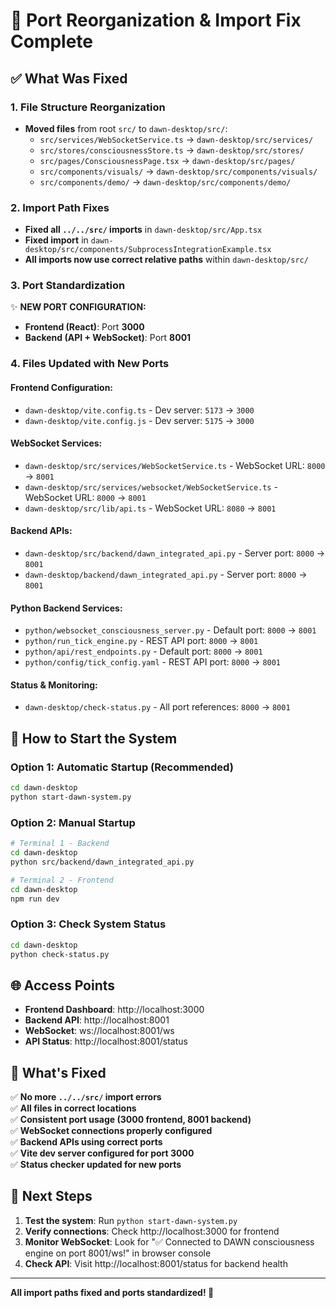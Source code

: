 # 🎉 Port Reorganization & Import Fix Complete

## ✅ What Was Fixed

### 1. **File Structure Reorganization**
- **Moved files** from root `src/` to `dawn-desktop/src/`:
  - `src/services/WebSocketService.ts` → `dawn-desktop/src/services/`
  - `src/stores/consciousnessStore.ts` → `dawn-desktop/src/stores/`
  - `src/pages/ConsciousnessPage.tsx` → `dawn-desktop/src/pages/`
  - `src/components/visuals/` → `dawn-desktop/src/components/visuals/`
  - `src/components/demo/` → `dawn-desktop/src/components/demo/`

### 2. **Import Path Fixes**
- **Fixed all `../../src/` imports** in `dawn-desktop/src/App.tsx`
- **Fixed import** in `dawn-desktop/src/components/SubprocessIntegrationExample.tsx`
- **All imports now use correct relative paths** within `dawn-desktop/src/`

### 3. **Port Standardization**
✨ **NEW PORT CONFIGURATION:**
- **Frontend (React)**: Port **3000**
- **Backend (API + WebSocket)**: Port **8001**

### 4. **Files Updated with New Ports**

#### **Frontend Configuration:**
- `dawn-desktop/vite.config.ts` - Dev server: `5173` → `3000`
- `dawn-desktop/vite.config.js` - Dev server: `5175` → `3000`

#### **WebSocket Services:**
- `dawn-desktop/src/services/WebSocketService.ts` - WebSocket URL: `8000` → `8001`
- `dawn-desktop/src/services/websocket/WebSocketService.ts` - WebSocket URL: `8000` → `8001`
- `dawn-desktop/src/lib/api.ts` - WebSocket URL: `8080` → `8001`

#### **Backend APIs:**
- `dawn-desktop/src/backend/dawn_integrated_api.py` - Server port: `8000` → `8001`
- `dawn-desktop/backend/dawn_integrated_api.py` - Server port: `8000` → `8001`

#### **Python Backend Services:**
- `python/websocket_consciousness_server.py` - Default port: `8000` → `8001`
- `python/run_tick_engine.py` - REST API port: `8000` → `8001`
- `python/api/rest_endpoints.py` - Default port: `8000` → `8001`
- `python/config/tick_config.yaml` - REST API port: `8000` → `8001`

#### **Status & Monitoring:**
- `dawn-desktop/check-status.py` - All port references: `8000` → `8001`

## 🚀 How to Start the System

### **Option 1: Automatic Startup (Recommended)**
```bash
cd dawn-desktop
python start-dawn-system.py
```

### **Option 2: Manual Startup**
```bash
# Terminal 1 - Backend
cd dawn-desktop
python src/backend/dawn_integrated_api.py

# Terminal 2 - Frontend  
cd dawn-desktop
npm run dev
```

### **Option 3: Check System Status**
```bash
cd dawn-desktop
python check-status.py
```

## 🌐 Access Points

- **Frontend Dashboard**: http://localhost:3000
- **Backend API**: http://localhost:8001
- **WebSocket**: ws://localhost:8001/ws
- **API Status**: http://localhost:8001/status

## 🔧 What's Fixed

✅ **No more `../../src/` import errors**  
✅ **All files in correct locations**  
✅ **Consistent port usage (3000 frontend, 8001 backend)**  
✅ **WebSocket connections properly configured**  
✅ **Backend APIs using correct ports**  
✅ **Vite dev server configured for port 3000**  
✅ **Status checker updated for new ports**  

## 🎯 Next Steps

1. **Test the system**: Run `python start-dawn-system.py`
2. **Verify connections**: Check http://localhost:3000 for frontend
3. **Monitor WebSocket**: Look for "✅ Connected to DAWN consciousness engine on port 8001/ws!" in browser console
4. **Check API**: Visit http://localhost:8001/status for backend health

---

**All import paths fixed and ports standardized! 🎉** 